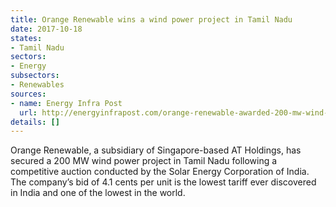 ```yaml
---
title: Orange Renewable wins a wind power project in Tamil Nadu
date: 2017-10-18
states:
- Tamil Nadu
sectors:
- Energy
subsectors:
- Renewables
sources:
- name: Energy Infra Post
  url: http://energyinfrapost.com/orange-renewable-awarded-200-mw-wind-project-state-tamil-nadu/
details: []
---
```


Orange Renewable, a subsidiary of Singapore-based AT Holdings, has secured a 200 MW wind power project in Tamil Nadu following a competitive auction conducted by the Solar Energy Corporation of India. The company’s bid of 4.1 cents per unit is the lowest tariff ever discovered in India and one of the lowest in the world.
